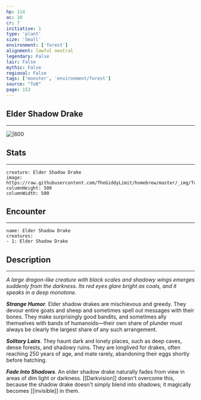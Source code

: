 ```yaml
---
hp: 114
ac: 10
cr: 7
initiative: 1
type: 'plant'    
size: 'Small'
environment: ['forest']
alignment: lawful neutral
legendary: False
lair: False
mythic: False
regional: False
tags: ['monster', 'environment/forest']
source: "ToB"
page: 153
---
```


## Elder Shadow Drake
---

![|600](https://raw.githubusercontent.com/TheGiddyLimit/homebrew/master/_img/ToB/Elder%20Shadow%20Drake.webp)

## Stats
---

```statblock
creature: Elder Shadow Drake
image: https://raw.githubusercontent.com/TheGiddyLimit/homebrew/master/_img/ToB/token/Elder%20Shadow%20Drake.png
columnHeight: 500
columnWidth: 500
```

## Encounter
---

```encounter-table
name: Elder Shadow Drake
creatures:
- 1: Elder Shadow Drake
```

## Description
---
_A large dragon-like creature with black scales and shadowy wings emerges suddenly from the darkness. Its red eyes glare bright as coals, and it speaks in a deep monotone._

**_Strange Humor_**. Elder shadow drakes are mischievous and greedy. They devour entire goats and sheep and sometimes spell out messages with their bones. They make surprisingly good bandits, and sometimes ally themselves with bands of humanoids—their own share of plunder must always be clearly the largest share of any such arrangement.

**_Solitary Lairs_**. They haunt dark and lonely places, such as deep caves, dense forests, and shadowy ruins. They are longlived for drakes, often reaching 250 years of age, and mate rarely, abandoning their eggs shortly before hatching.

**_Fade Into Shadows_**. An elder shadow drake naturally fades from view in areas of dim light or darkness. [[Darkvision]] doesn't overcome this, because the shadow drake doesn't simply blend into shadows; it magically becomes [[invisible]] in them.






